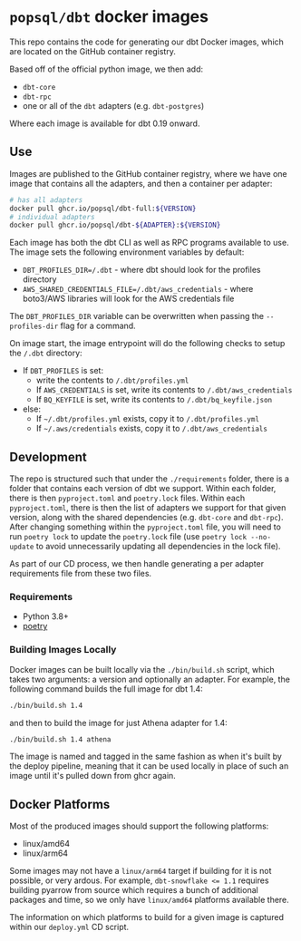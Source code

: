 # `popsql/dbt` docker images

This repo contains the code for generating our dbt Docker images, which are located on
the GitHub container registry.

Based off of the official python image, we then add:

- `dbt-core`
- `dbt-rpc`
- one or all of the `dbt` adapters (e.g. `dbt-postgres`)

Where each image is available for dbt 0.19 onward.

## Use

Images are published to the GitHub container registry, where we have one image that
contains all the adapters, and then a container per adapter:

```bash
# has all adapters
docker pull ghcr.io/popsql/dbt-full:${VERSION}
# individual adapters
docker pull ghcr.io/popsql/dbt-${ADAPTER}:${VERSION}
```

Each image has both the dbt CLI as well as RPC programs available to use. The image
sets the following environment variables by default:
* `DBT_PROFILES_DIR=/.dbt` - where dbt should look for the profiles directory
* `AWS_SHARED_CREDENTIALS_FILE=/.dbt/aws_credentials` - where boto3/AWS libraries will look for the AWS credentials file

The `DBT_PROFILES_DIR` variable can be overwritten when passing the `--profiles-dir` flag for a command.

On image start, the image entrypoint will do the following checks to setup the `/.dbt` directory:
* If `DBT_PROFILES` is set:
  * write the contents to `/.dbt/profiles.yml`
  * If `AWS_CREDENTIALS` is set, write its contents to `/.dbt/aws_credentials`
  * If `BQ_KEYFILE` is set, write its contents to `/.dbt/bq_keyfile.json`
* else:
  * If `~/.dbt/profiles.yml` exists, copy it to `/.dbt/profiles.yml`
  * If `~/.aws/credentials` exists, copy it to `/.dbt/aws_credentials`

## Development

The repo is structured such that under the `./requirements` folder, there is a folder
that contains each version of dbt we support. Within each folder, there is then
`pyproject.toml` and `poetry.lock` files. Within each `pyproject.toml`, there is then
the list of adapters we support for that given version, along with the shared
dependencies (e.g. `dbt-core` and `dbt-rpc`). After changing something within the
`pyproject.toml` file, you will need to run `poetry lock` to update the `poetry.lock`
file (use `poetry lock --no-update` to avoid unnecessarily updating all dependencies
in the lock file).

As part of our CD process, we then handle generating a per adapter requirements file
from these two files.

### Requirements

* Python 3.8+
* [poetry](https://python-poetry.org/)

### Building Images Locally

Docker images can be built locally via the `./bin/build.sh` script, which takes two
arguments: a version and optionally an adapter. For example, the following command
builds the full image for dbt 1.4:

```bash
./bin/build.sh 1.4
```

and then to build the image for just Athena adapter for 1.4:

```bash
./bin/build.sh 1.4 athena
```

The image is named and tagged in the same fashion as when it's built by the deploy
pipeline, meaning that it can be used locally in place of such an image until it's
pulled down from ghcr again.

## Docker Platforms

Most of the produced images should support the following platforms:

- linux/amd64
- linux/arm64

Some images may not have a `linux/arm64` target if building for it is not possible, or
very ardous. For example, `dbt-snowflake <= 1.1` requires building pyarrow from source
which requires a bunch of additional packages and time, so we only have `linux/amd64`
platforms available there.

The information on which platforms to build for a given image is captured within our
`deploy.yml` CD script.
